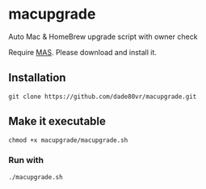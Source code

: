 # macupgrade
Auto Mac &amp; HomeBrew upgrade script with owner check

Require [MAS](https://github.com/mas-cli/mas). Please download and install it.

## Installation

`git clone https://github.com/dade80vr/macupgrade.git`

## Make it executable

`chmod +x macupgrade/macupgrade.sh`

### Run with

`./macupgrade.sh`
